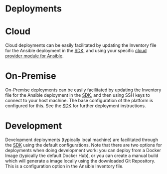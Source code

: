 # Deployments


# Cloud

Cloud deployments can be easily facilitated by updating the Inventory file for the Ansible deployment in the [SDK](https://github.com/DigitalState/Sdk), and using your specific [cloud provider module for Ansible](http://docs.ansible.com/ansible/latest/list_of_cloud_modules.html).


# On-Premise

On-Premise deployments can be easily facilitated by updating the Inventory file for the Ansible deployment in the [SDK](https://github.com/DigitalState/Sdk), and then using SSH keys to connect to your host machine.  The base configuration of the platform is configured for this.  See the [SDK](https://github.com/DigitalState/Sdk) for further deployment instructions.


# Development

Development deployments (typically local machine) are facilitated through the [SDK](https://github.com/DigitalState/Sdk) using the default configurations.  Note that there are two options for deployments when doing development work: you can deploy from a Docker Image (typically the default Docker Hub), or you can create a manual build which will generate a image locally using the downloaded Git Repository.  This is a configuration option in the Ansible Inventory file. 